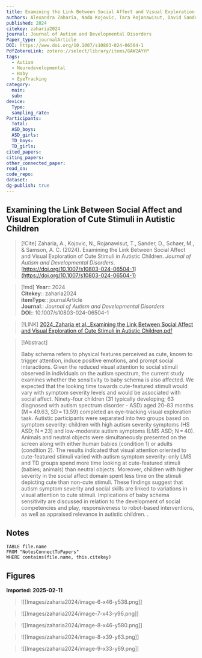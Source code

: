 ```yaml
---
title: Examining the Link Between Social Affect and Visual Exploration of Cute Stimuli in Autistic Children
authors: Alexandra Zaharia, Nada Kojovic, Tara Rojanawisut, David Sander, Marie Schaer, Andrea C. Samson
published: 2024
citekey: zaharia2024
journal: Journal of Autism and Developmental Disorders
Paper_type: journalArticle
DOI: https://www.doi.org/10.1007/s10803-024-06504-1
PdfZoteroLink: zotero://select/library/items/GAW2AYYP
tags:
  - Autism
  - Neurodevelopmental
  - Baby
  - EyeTracking
category:
  main: 
  sub: 
device:
  Type: 
  sampling_rate: 
Participants:
  Total: 
  ASD_boys: 
  ASD_girls: 
  TD_boys: 
  TD_girls: 
cited_papers: 
citing_papers: 
other_connected_paper: 
read_on: 
code_repo: 
dataset: 
dg-publish: true
---
```


## Examining the Link Between Social Affect and Visual Exploration of Cute Stimuli in Autistic Children

> [!Cite]
> Zaharia, A., Kojovic, N., Rojanawisut, T., Sander, D., Schaer, M., & Samson, A. C. (2024). Examining the Link Between Social Affect and Visual Exploration of Cute Stimuli in Autistic Children. _Journal of Autism and Developmental Disorders_. [https://doi.org/10.1007/s10803-024-06504-1](https://doi.org/10.1007/s10803-024-06504-1)


>[!md]
> **Year**:: 2024   
> **Citekey**:: zaharia2024  
> **itemType**:: journalArticle  
> **Journal**:: *Journal of Autism and Developmental Disorders*  
> **DOI**:: 10.1007/s10803-024-06504-1    

> [!LINK] 
> [2024_Zaharia et al._Examining the Link Between Social Affect and Visual Exploration of Cute Stimuli in Autistic Children.pdf](zotero://select/library/items/DBV822SF)

> [!Abstract]
>
> Baby schema refers to physical features perceived as cute, known to trigger attention, induce positive emotions, and prompt social interactions. Given the reduced visual attention to social stimuli observed in individuals on the autism spectrum, the current study examines whether the sensitivity to baby schema is also affected. We expected that the looking time towards cute-featured stimuli would vary with symptom severity levels and would be associated with social affect. Ninety-four children (31 typically developing; 63 diagnosed with autism spectrum disorder - ASD) aged 20–83 months (M = 49.63, SD = 13.59) completed an eye-tracking visual exploration task. Autistic participants were separated into two groups based on symptom severity: children with high autism severity symptoms (HS ASD; N = 23) and low-moderate autism symptoms (LMS ASD; N = 40). Animals and neutral objects were simultaneously presented on the screen along with either human babies (condition 1) or adults (condition 2). The results indicated that visual attention oriented to cute-featured stimuli varied with autism symptom severity: only LMS and TD groups spend more time looking at cute-featured stimuli (babies; animals) than neutral objects. Moreover, children with higher severity in the social affect domain spent less time on the stimuli depicting cute than non-cute stimuli. These findings suggest that autism symptom severity and social skills are linked to variations in visual attention to cute stimuli. Implications of baby schema sensitivity are discussed in relation to the development of social competencies and play, responsiveness to robot-based interventions, as well as appraised relevance in autistic children.
>.
> 


## Notes

```dataview 
TABLE file.name 
FROM "NotesConnectToPapers" 
WHERE contains(file.name, this.citekey)
```


## Figures

**Imported: 2025-02-11**

> ![[Images/zaharia2024/image-6-x46-y538.png]]

> ![[Images/zaharia2024/image-7-x43-y96.png]]

> ![[Images/zaharia2024/image-8-x46-y580.png]]

> ![[Images/zaharia2024/image-8-x39-y63.png]]

> ![[Images/zaharia2024/image-9-x33-y69.png]]